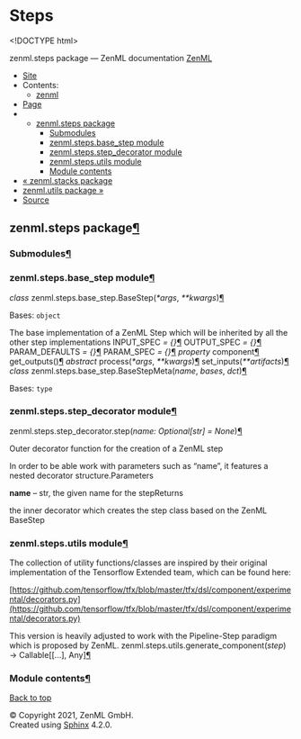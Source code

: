 # Steps

&lt;!DOCTYPE html&gt;

zenml.steps package — ZenML documentation  [ZenML](https://github.com/zenml-io/zenml/tree/f72adcd1e42495f4df75b34799ad8ac19cae3e95/docs/sphinx_docs/_build/html/index.html)

*  [Site](https://github.com/zenml-io/zenml/tree/f72adcd1e42495f4df75b34799ad8ac19cae3e95/docs/sphinx_docs/_build/html/index.html)
  * Contents:
    * [zenml](https://github.com/zenml-io/zenml/tree/f72adcd1e42495f4df75b34799ad8ac19cae3e95/docs/sphinx_docs/_build/html/modules.html)
*  [Page](zenml.steps.md)
  * * [zenml.steps package](zenml.steps.md)
      * [Submodules](zenml.steps.md#submodules)
      * [zenml.steps.base\_step module](zenml.steps.md#module-zenml.steps.base_step)
      * [zenml.steps.step\_decorator module](zenml.steps.md#module-zenml.steps.step_decorator)
      * [zenml.steps.utils module](zenml.steps.md#module-zenml.steps.utils)
      * [Module contents](zenml.steps.md#module-zenml.steps)
* [ « zenml.stacks package](zenml.stacks.md)
* [ zenml.utils package »](zenml.utils.md)
*  [Source](https://github.com/zenml-io/zenml/tree/f72adcd1e42495f4df75b34799ad8ac19cae3e95/docs/sphinx_docs/_build/html/_sources/zenml.steps.rst.txt)

## zenml.steps package[¶](zenml.steps.md#zenml-steps-package)

### Submodules[¶](zenml.steps.md#submodules)

### zenml.steps.base\_step module[¶](zenml.steps.md#module-zenml.steps.base_step)

 _class_ zenml.steps.base\_step.BaseStep\(_\*args_, _\*\*kwargs_\)[¶](zenml.steps.md#zenml.steps.base_step.BaseStep)

Bases: `object`

The base implementation of a ZenML Step which will be inherited by all the other step implementations INPUT\_SPEC _= {}_[¶](zenml.steps.md#zenml.steps.base_step.BaseStep.INPUT_SPEC) OUTPUT\_SPEC _= {}_[¶](zenml.steps.md#zenml.steps.base_step.BaseStep.OUTPUT_SPEC) PARAM\_DEFAULTS _= {}_[¶](zenml.steps.md#zenml.steps.base_step.BaseStep.PARAM_DEFAULTS) PARAM\_SPEC _= {}_[¶](zenml.steps.md#zenml.steps.base_step.BaseStep.PARAM_SPEC) _property_ component[¶](zenml.steps.md#zenml.steps.base_step.BaseStep.component) get\_outputs\(\)[¶](zenml.steps.md#zenml.steps.base_step.BaseStep.get_outputs) _abstract_ process\(_\*args_, _\*\*kwargs_\)[¶](zenml.steps.md#zenml.steps.base_step.BaseStep.process) set\_inputs\(_\*\*artifacts_\)[¶](zenml.steps.md#zenml.steps.base_step.BaseStep.set_inputs) _class_ zenml.steps.base\_step.BaseStepMeta\(_name_, _bases_, _dct_\)[¶](zenml.steps.md#zenml.steps.base_step.BaseStepMeta)

Bases: `type`

### zenml.steps.step\_decorator module[¶](zenml.steps.md#module-zenml.steps.step_decorator)

 zenml.steps.step\_decorator.step\(_name: Optional\[str\] = None_\)[¶](zenml.steps.md#zenml.steps.step_decorator.step)

Outer decorator function for the creation of a ZenML step

In order to be able work with parameters such as “name”, it features a nested decorator structure.Parameters

**name** – str, the given name for the stepReturns

the inner decorator which creates the step class based on the ZenML BaseStep

### zenml.steps.utils module[¶](zenml.steps.md#module-zenml.steps.utils)

The collection of utility functions/classes are inspired by their original implementation of the Tensorflow Extended team, which can be found here:

[https://github.com/tensorflow/tfx/blob/master/tfx/dsl/component/experimental/decorators.py](https://github.com/tensorflow/tfx/blob/master/tfx/dsl/component/experimental/decorators.py)

This version is heavily adjusted to work with the Pipeline-Step paradigm which is proposed by ZenML. zenml.steps.utils.generate\_component\(_step_\) → Callable\[\[...\], Any\][¶](zenml.steps.md#zenml.steps.utils.generate_component)

### Module contents[¶](zenml.steps.md#module-zenml.steps)

 [Back to top](zenml.steps.md)

 © Copyright 2021, ZenML GmbH.  
 Created using [Sphinx](http://sphinx-doc.org/) 4.2.0.  


